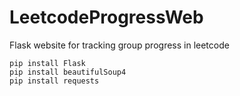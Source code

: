 # LeetcodeProgressWeb
 Flask website for tracking group progress in leetcode


```
pip install Flask
pip install beautifulSoup4
pip install requests
```